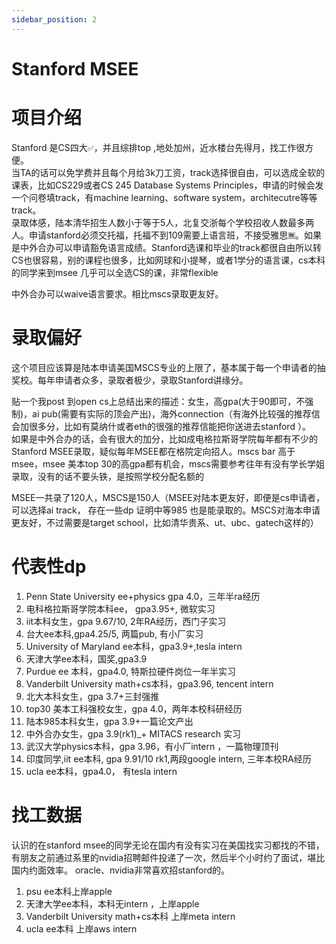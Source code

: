 ```yaml
---
sidebar_position: 2
---
```

# Stanford MSEE

# 项目介绍
Stanford 是CS四大`✅`，并且综排top ,地处加州，近水楼台先得月，找工作很方便。  
当TA的话可以免学费并且每个月给3k刀工资，track选择很自由，可以选成全软的课表，比如CS229或者CS 245 Database Systems Principles，申请的时候会发一个问卷填track，有machine learning、software system，architecutre等等track。  
录取体感，陆本清华招生人数小于等于5人，北复交浙每个学校招收人数最多两人。申请stanford必须交托福，托福不到109需要上语言班，不接受雅思`🈚️`。如果是中外合办可以申请豁免语言成绩。Stanford选课和毕业的track都很自由所以转CS也很容易，别的课程也很多，比如网球和小提琴，或者1学分的语言课，cs本科的同学来到msee 几乎可以全选CS的课，非常flexible

中外合办可以waive语言要求。相比mscs录取更友好。

# 录取偏好

这个项目应该算是陆本申请美国MSCS专业的上限了，基本属于每一个申请者的抽奖校。每年申请者众多，录取者极少，录取Stanford讲缘分。

贴一个我post 到open cs上总结出来的描述：女生，高gpa(大于90即可，不强制)，ai pub(需要有实际的顶会产出)，海外connection（有海外比较强的推荐信会加很多分，比如有莫纳什或者eth的很强的推荐信能把你送进去stanford ）。  
如果是中外合办的话，会有很大的加分，比如成电格拉斯哥学院每年都有不少的Stanford MSEE录取，疑似每年MSEE都在格院定向招人。mscs bar 高于msee，msee 美本top 30的高gpa都有机会，mscs需要参考往年有没有学长学姐录取，没有的话不要头铁，是按照学校分配名额的

MSEE一共录了120人，MSCS是150人（MSEE对陆本更友好，即便是cs申请者，可以选择ai track， 存在一些dp 证明中等985 也是能录取的。MSCS对海本申请更友好，不过需要是target school，比如清华贵系、ut、ubc、gatech这样的）

# 代表性dp
1. Penn State University ee+physics gpa 4.0，三年半ra经历
2. 电科格拉斯哥学院本科ee， gpa3.95+, 微软实习
3. iit本科女生，gpa 9.67/10, 2年RA经历，西门子实习
4. 台大ee本科,gpa4.25/5, 两篇pub, 有小厂实习
5. University of Maryland ee本科，gpa3.9+,tesla intern
6. 天津大学ee本科，国奖,gpa3.9
7. Purdue ee 本科，gpa4.0, 特斯拉硬件岗位一年半实习
8. Vanderbilt University math+cs本科，gpa3.96, tencent intern 
9. 北大本科女生，gpa 3.7+三封强推 
10. top30 美本工科强校女生，gpa 4.0，两年本校科研经历 
11. 陆本985本科女生，gpa 3.9+一篇论文产出 
12. 中外合办女生，gpa 3.9(rk1)_+ MITACS research 实习
13. 武汉大学physics本科，gpa 3.96，有小厂intern ，一篇物理顶刊
14. 印度同学,iit ee本科, gpa 9.91/10 rk1,两段google intern, 三年本校RA经历
15. ucla ee本科，gpa4.0， 有tesla intern


# 找工数据
认识的在stanford msee的同学无论在国内有没有实习在美国找实习都找的不错，有朋友之前通过系里的nvidia招聘邮件投递了一次，然后半个小时约了面试，堪比国内约面效率。
oracle、nvidia非常喜欢招stanford的。
1. psu ee本科上岸apple
2. 天津大学ee本科，本科无intern ，上岸apple
3. Vanderbilt University math+cs本科 上岸meta intern
4. ucla ee本科 上岸aws intern